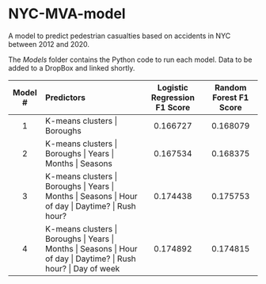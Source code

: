 # NYC-MVA-model

A model to predict pedestrian casualties based on accidents in NYC between 2012 and 2020.

The _Models_ folder contains the Python code to run each model. Data to be added to a DropBox and linked shortly. 

| Model # | Predictors | Logistic Regression F1 Score | Random Forest F1 Score |
| :---: | :--- | :---: | :---: |
| 1 | K-means clusters \| Boroughs | 0.166727 | 0.168079 |
| 2 | K-means clusters \| Boroughs \| Years \| Months \| Seasons | 0.167534 | 0.168375 |
| 3 | K-means clusters \| Boroughs \| Years \| Months \| Seasons \| Hour of day \| Daytime? \| Rush hour? | 0.174438 | 0.175753 | 
| 4 | K-means clusters \| Boroughs \| Years \| Months \| Seasons \| Hour of day \| Daytime? \| Rush hour? \| Day of week | 0.174892 | 0.174815 |